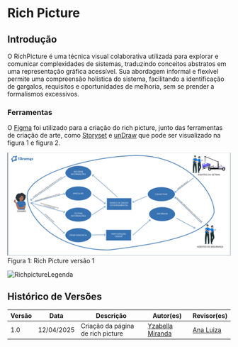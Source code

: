 # Rich Picture
## Introdução
O RichPicture é uma técnica visual colaborativa utilizada para explorar e comunicar complexidades de sistemas, traduzindo conceitos abstratos em uma representação gráfica acessível. Sua abordagem informal e flexível permite uma compreensão holística do sistema, facilitando a identificação de gargalos, requisitos e oportunidades de melhoria, sem se prender a formalismos excessivos.

### Ferramentas
O [Figma](https://www.figma.com/) foi utilizado para a criação do rich picture, junto das ferramentas de criação de arte, como [Storyset](https://storyset.com/) e [unDraw](https://undraw.co/) que pode ser visualizado na figura 1 e figura 2.

![Richpicturev1](../assets/rich-picture/richpicuturev1.png)
Figura 1: Rich Picture versão 1

![RichpictureLegenda](../assets/rich-picture/richpicuturelegenda.png)

## Histórico de Versões

| Versão | Data | Descrição | Autor(es) | Revisor(es) |
|--------|------|-----------|-----------|-------------|
| 1.0 | 12/04/2025 | Criação da página de rich picture | [Yzabella Miranda](https://github.com/redjsun) | [Ana Luiza](https://github.com/Ana-Luiza-SC)| 